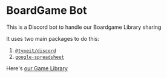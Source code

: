 # BoardGame Bot
This is a Discord bot to handle our Boardgame Library sharing

It uses two main packages to do this:
  1. [`@typeit/discord`](https://github.com/OwenCalvin/discord.ts/tree/slash)
  2. [`google-spreadsheet`](https://github.com/theoephraim/node-google-spreadsheet)

Here's [our Game Library](https://docs.google.com/spreadsheets/d/1a810UJgdThUsn3syFa0K20i_SVJR-k7K66Hj9X5W0i0/edit#gid=0)

